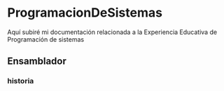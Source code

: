 # ProgramacionDeSistemas
Aquí subiré mi documentación relacionada a la Experiencia Educativa de Programación de sistemas 
## __Ensamblador__
### historia 
